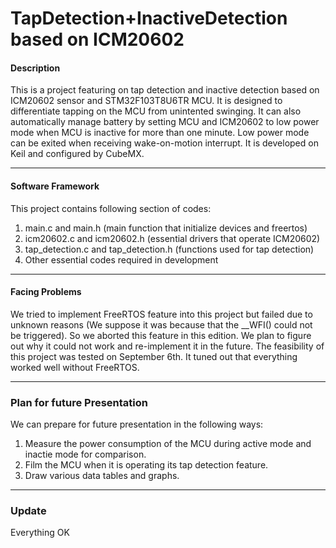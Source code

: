 # TapDetection+InactiveDetection based on ICM20602 

#### Description

This is a project featuring on tap detection and inactive detection based on ICM20602 sensor and STM32F103T8U6TR MCU.
It is designed to differentiate tapping on the MCU from unintented swinging.
It can also automatically manage battery by setting MCU and ICM20602 to low power mode when MCU is inactive for more than one minute.
Low power mode can be exited when receiving wake-on-motion interrupt.
It is developed on Keil and configured by CubeMX.

---

#### Software Framework

This project contains following section of codes:
1. main.c and main.h (main function that initialize devices and freertos)
2. icm20602.c and icm20602.h (essential drivers that operate ICM20602)
3. tap_detection.c and tap_detection.h (functions used for tap detection)
4. Other essential codes required in development

---

#### Facing Problems

We tried to implement FreeRTOS feature into this project but failed due to unknown reasons (We suppose it was because  that the __WFI() could not be triggered).
So we aborted this feature in this edition.
We plan to figure out why it could not work and re-implement it in the future.
The feasibility of this project was tested on September 6th. It tuned out that everything worked well without FreeRTOS.

---

### Plan for future Presentation

We can prepare for future presentation in the following ways:
1. Measure the power consumption of the MCU during active mode and inactie mode for comparison.
2. Film the MCU when it is operating its tap detection feature.
3. Draw various data tables and graphs.

---

### Update

Everything OK